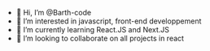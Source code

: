- 👋 Hi, I’m @Barth-code
- 👀 I’m interested in javascript, front-end developpement
- 🌱 I’m currently learning React.JS and Next.JS
- 💞️ I’m looking to collaborate on all projects in react

<!---
Barth-code/Barth-code is a ✨ special ✨ repository because its `README.md` (this file) appears on your GitHub profile.
You can click the Preview link to take a look at your changes.
--->
